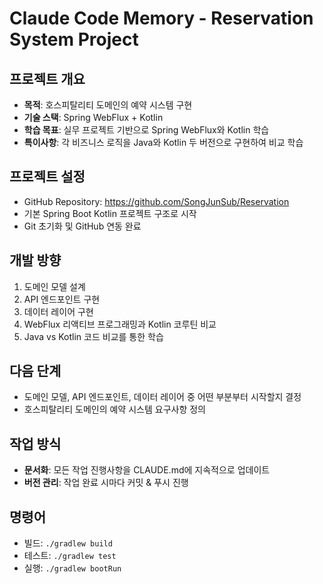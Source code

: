 # Claude Code Memory - Reservation System Project

## 프로젝트 개요
- **목적**: 호스피탈리티 도메인의 예약 시스템 구현
- **기술 스택**: Spring WebFlux + Kotlin
- **학습 목표**: 실무 프로젝트 기반으로 Spring WebFlux와 Kotlin 학습
- **특이사항**: 각 비즈니스 로직을 Java와 Kotlin 두 버전으로 구현하여 비교 학습

## 프로젝트 설정
- GitHub Repository: https://github.com/SongJunSub/Reservation
- 기본 Spring Boot Kotlin 프로젝트 구조로 시작
- Git 초기화 및 GitHub 연동 완료

## 개발 방향
1. 도메인 모델 설계
2. API 엔드포인트 구현
3. 데이터 레이어 구현
4. WebFlux 리액티브 프로그래밍과 Kotlin 코루틴 비교
5. Java vs Kotlin 코드 비교를 통한 학습

## 다음 단계
- 도메인 모델, API 엔드포인트, 데이터 레이어 중 어떤 부분부터 시작할지 결정
- 호스피탈리티 도메인의 예약 시스템 요구사항 정의

## 작업 방식
- **문서화**: 모든 작업 진행사항을 CLAUDE.md에 지속적으로 업데이트
- **버전 관리**: 작업 완료 시마다 커밋 & 푸시 진행

## 명령어
- 빌드: `./gradlew build`
- 테스트: `./gradlew test`
- 실행: `./gradlew bootRun`